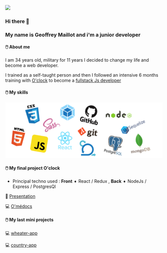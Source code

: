 ![](https://media.giphy.com/media/citBl9yPwnUOs/source.gif)
### Hi there 👋 
### My name is Geoffrey Maillot and i'm a junior developer 

#### &#128433;&#65039; About me 

I am 34 years old, military for 11 years I decided to change my life and become a web developer.

I trained as a self-taught person and then I followed an intensive 6 months training with [O'clock](https://oclock.io/) to become a [fullstack Js developer](https://oclock.io/formations/developpeur-web-fullstack-javascript)



#### &#128433;&#65039; My skills
![Logos](/img/Logos.png)

####  &#128433;&#65039; My final project O'clock
  - Principal techno used : **Front** ➧ React / Redux , **Back** ➧ NodeJs / Express / PostgresQl
  
  🎥 [Presentation](https://youtu.be/XliSnSJouJs?t=3988) 

&#128187; [O'médocs](http://o-medocs.surge.sh/)

####  &#128433;&#65039; My last mini projects

&#128187; [wheater-app](http://jojo-wheater-app.surge.sh/)

&#128187; [country-app](http://jojo-country-app.surge.sh/)
